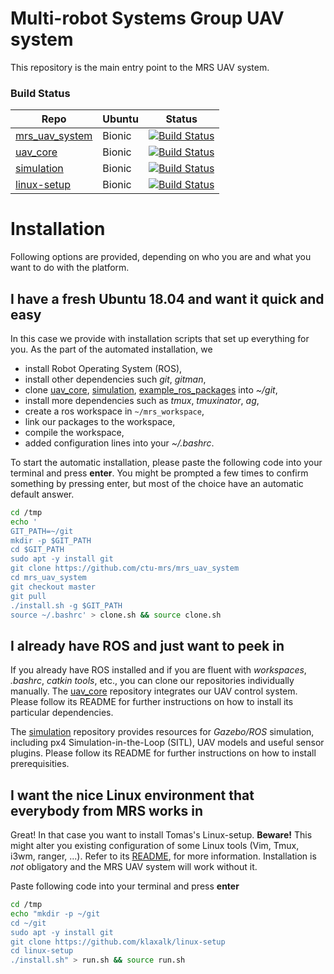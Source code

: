 # Multi-robot Systems Group UAV system

This repository is the main entry point to the MRS UAV system.

### Build Status

| Repo                                                        | Ubuntu | Status                                                                                                                          |
|-------------------------------------------------------------|--------|---------------------------------------------------------------------------------------------------------------------------------|
| [mrs_uav_system](https://github.com/ctu-mrs/mrs_uav_system) | Bionic | [![Build Status](https://travis-ci.com/ctu-mrs/mrs_uav_system.svg?branch=master)](https://travis-ci.com/ctu-mrs/mrs_uav_system) |
| [uav_core](https://github.com/ctu-mrs/uav_core)             | Bionic | [![Build Status](https://travis-ci.com/ctu-mrs/uav_core.svg?branch=master)](https://travis-ci.com/ctu-mrs/uav_core)             |
| [simulation](https://github.com/ctu-mrs/simulation)         | Bionic | [![Build Status](https://travis-ci.com/ctu-mrs/simulation.svg?branch=master)](https://travis-ci.com/ctu-mrs/simulation)         |
| [linux-setup](https://github.com/klaxalk/linux-setup)       | Bionic | [![Build Status](https://travis-ci.com/klaxalk/linux-setup.svg?branch=master)](https://travis-ci.com/klaxalk/linux-setup)       |

# Installation

Following options are provided, depending on who you are and what you want to do with the platform.

## I have a fresh Ubuntu 18.04 and want it quick and easy

In this case we provide with installation scripts that set up everything for you.
As the part of the automated installation, we
* install Robot Operating System (ROS),
* install other dependencies such *git*, *gitman*,
* clone [uav_core](https://github.com/ctu-mrs/uav_core), [simulation](https://github.com/ctu-mrs/simulation), [example_ros_packages](https://github.com/ctu-mrs/example_ros_packages) into *~/git*,
* install more dependencies such as *tmux*, *tmuxinator*, *ag*,
* create a ros workspace in ```~/mrs_workspace```,
* link our packages to the workspace,
* compile the workspace,
* added configuration lines into your *~/.bashrc*.

To start the automatic installation, please paste the following code into your terminal and press **enter**.
You might be prompted a few times to confirm something by pressing enter, but most of the choice have an automatic default answer.
```bash
cd /tmp
echo '
GIT_PATH=~/git
mkdir -p $GIT_PATH
cd $GIT_PATH
sudo apt -y install git
git clone https://github.com/ctu-mrs/mrs_uav_system
cd mrs_uav_system
git checkout master
git pull
./install.sh -g $GIT_PATH
source ~/.bashrc' > clone.sh && source clone.sh
```

## I already have ROS and just want to peek in

If you already have ROS installed and if you are fluent with *workspaces*, *.bashrc*, *catkin tools*, etc., you can clone our repositories individually manually.
The [uav_core](https://github.com/ctu-mrs/uav_core) repository integrates our UAV control system.
Please follow its README for further instructions on how to install its particular dependencies.

The [simulation](https://github.com/ctu-mrs/simulation) repository provides resources for *Gazebo/ROS* simulation, including px4 Simulation-in-the-Loop (SITL), UAV models and useful sensor plugins.
Please follow its README for further instructions on how to install prerequisities.

## I want the nice Linux environment that everybody from MRS works in

Great! In that case you want to install Tomas's Linux-setup.
**Beware!** This might alter you existing configuration of some Linux tools (Vim, Tmux, i3wm, ranger, ...).
Refer to its [README](https://github.com/klaxalk/linux-setup/blob/master/README.md), for more information.
Installation is *not* obligatory and the MRS UAV system will work without it.

Paste following code into your terminal and press **enter**
```bash
cd /tmp
echo "mkdir -p ~/git
cd ~/git
sudo apt -y install git
git clone https://github.com/klaxalk/linux-setup
cd linux-setup
./install.sh" > run.sh && source run.sh
```

